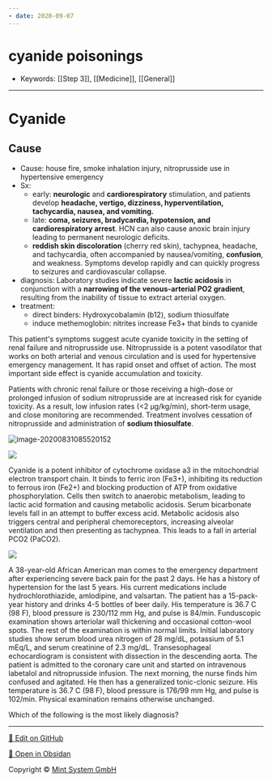 ```yaml
---
- date: 2020-09-07
---
```


# cyanide poisonings

- Keywords: [[Step 3]], [[Medicine]], [[General]]
---

# Cyanide

## Cause

<!-- cyanide poisoning cause, sx, dx, management -->

- Cause: house fire, smoke inhalation injury, nitroprusside use in hypertensive emergency
- Sx:
	- early: **neurologic** and **cardiorespiratory** stimulation, and patients develop **headache, vertigo, dizziness, hyperventilation, tachycardia, nausea, and vomiting.**
	- late: **coma, seizures, bradycardia, hypotension, and cardiorespiratory arrest**. HCN can also cause anoxic brain injury leading to permanent neurologic deficits.
	- **reddish skin discoloration** (cherry red skin), tachypnea, headache, and tachycardia, often accompanied by nausea/vomiting, **confusion**, and weakness.  Symptoms develop rapidly and can quickly progress to seizures and cardiovascular collapse.
- diagnosis: Laboratory studies indicate severe **lactic acidosis** in conjunction with a **narrowing of the venous-arterial PO2 gradient**, resulting from the inability of tissue to extract arterial oxygen.
- treatment:
	- direct binders: Hydroxycobalamin (b12), sodium thiosulfate
	- induce methemoglobin: nitrites increase Fe3+ that binds to cyanide

This patient's symptoms suggest acute cyanide toxicity in the setting of renal failure and nitroprusside use.  Nitroprusside is a potent vasodilator that works on both arterial and venous circulation and is used for hypertensive emergency management.  It has rapid onset and offset of action.  The most important side effect is cyanide accumulation and toxicity.

Patients with chronic renal failure or those receiving a high-dose or prolonged infusion of sodium nitroprusside are at increased risk for cyanide toxicity.  As a result, low infusion rates (<2 µg/kg/min), short-term usage, and close monitoring are recommended.  Treatment involves cessation of nitroprusside and administration of **sodium thiosulfate**.

![image-20200831085520152](https://photos.thisispiggy.com/file/wikiFiles/image-20200831085520152.png)

![](https://photos.thisispiggy.com/file/wikiFiles/L19531.jpg)

<!-- ignore -->

Cyanide is a potent inhibitor of cytochrome oxidase a3 in the mitochondrial electron transport chain.  It binds to ferric iron (Fe3+), inhibiting its reduction to ferrous iron (Fe2+) and blocking production of ATP from oxidative phosphorylation.  Cells then switch to anaerobic metabolism, leading to lactic acid formation and causing metabolic acidosis.  Serum bicarbonate levels fall in an attempt to buffer excess acid.  Metabolic acidosis also triggers central and peripheral chemoreceptors, increasing alveolar ventilation and then presenting as tachypnea.  This leads to a fall in arterial PCO2 (PaCO2).

![](https://photos.thisispiggy.com/file/wikiFiles/Methemoglobinemia.gif)

A 38-year-old African American man comes to the emergency department after experiencing severe back pain for the past 2 days.  He has a history of hypertension for the last 5 years.  His current medications include hydrochlorothiazide, amlodipine, and valsartan.  The patient has a 15-pack-year history and drinks 4-5 bottles of beer daily.  His temperature is 36.7 C (98 F), blood pressure is 230/112 mm Hg, and pulse is 84/min.  Funduscopic examination shows arteriolar wall thickening and occasional cotton-wool spots.  The rest of the examination is within normal limits.  Initial laboratory studies show serum blood urea nitrogen of 28 mg/dL, potassium of 5.1 mEq/L, and serum creatinine of 2.3 mg/dL.  Transesophageal echocardiogram is consistent with dissection in the descending aorta.  The patient is admitted to the coronary care unit and started on intravenous labetalol and nitroprusside infusion.  The next morning, the nurse finds him confused and agitated.  He then has a generalized tonic-clonic seizure.  His temperature is 36.7 C (98 F), blood pressure is 176/99 mm Hg, and pulse is 102/min.  Physical examination remains otherwise unchanged.

Which of the following is the most likely diagnosis?


<hr>

[📝 Edit on GitHub](https://github.com/Mint-System/Knowledge/blob/master/cyanide%20poisonings.md)

[📂 Open in Obsidan](obsidian://open?vault=Knowledge%20Mint%20System&file=cyanide%20poisonings.md ':target=_self')

<footer>Copyright © <a href="https://www.mint-system.ch/">Mint System GmbH</a></footer>